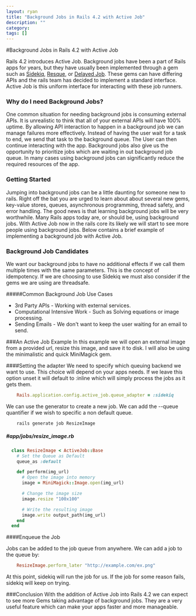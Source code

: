 ```yaml
---
layout: ryan
title: "Background Jobs in Rails 4.2 with Active Job"
description: ""
category: 
tags: []
---
```


#Background Jobs in Rails 4.2 with Active Job 

Rails 4.2 introduces Active Job. Background jobs have been a part of Rails apps for years, but they have usually been implemented through a gem such as [Sidekiq](https://github.com/mperham/sidekiq "Sidekiq"), [Resque](https://github.com/resque/resque/ "Resque"), or [Delayed Job](https://github.com/collectiveidea/delayed_job "Delayed Job"). These gems can have differing APIs and the rails team has decided to implement a standard interface. Active Job is this uniform interface for interacting with these job runners. 

### Why do I need Background Jobs?
One common situation for needing background jobs is consuming external APIs. It is unrealistic to think that all of your external APIs will have 100% uptime. By allowing API interaction to happen in a background job we can manage failures more effectively. Instead of having the user wait for a task to end, we send that task to the background queue. The User can then continue interacting with the app. Background jobs also give us the opportunity to prioritize jobs which are waiting in out background job queue. In many cases using background jobs can significantly reduce the required resources of the app.

### Getting Started
Jumping into background jobs can be a little daunting for someone new to rails. Right off the bat you are urged to learn about about several new gems, key-value stores, queues, asynchronous programming, thread safety, and error handling. The good news is that learning background jobs will be very worthwhile. Many Rails apps today are, or should be, using background jobs. With Active Job now in the rails core its likely we will start to see more people using background jobs. Below contains a brief example of implementing a background job with Active Job.

### Background Job Candidates
We want our background jobs to have no additional effects if we call them multiple times with the same parameters. This is the concept of idempotency. If we are choosing to use Sidekiq we must also consider if the gems we are using are threadsafe.

#####Common Background Job Use Cases
- 3rd Party APIs - Working with external services. 
- Computational Intensive Work - Such as Solving equations or image processing.
- Sending Emails - We don't want to keep the user waiting for an email to send.

###An Active Job Example
In this example we will open an external image from a provided url, resize this image, and save it to disk. I will also be using the minimalistic and quick MiniMagick gem.

####Setting the adapter
We need to specify which queuing backend we want to use. This choice will depend on your apps needs. If we leave this option unset it will default to :inline which will simply process the jobs as it gets them.

~~~ ruby
    Rails.application.config.active_job.queue_adapter = :sidekiq
~~~

We can use the generator to create a new job. We can add the --queue quantifier if we wish to specific a non default queue.

~~~
    rails generate job ResizeImage 
~~~


##### #app/jobs/resize_image.rb
~~~ruby
  class ResizeImage < ActiveJob::Base
    # Set the Queue as Default
    queue_as :default 

    def perform(img_url)
      # Open the image into memory
      image = MiniMagick::Image.open(img_url)

      # Change the image size
      image.resize "100x100"

      # Write the resulting image
      image.write output_path(img_url)
    end
  end
~~~

####Enqueue the Job

Jobs can be added to the job queue from anywhere. We can add a job to the queue by:

~~~ ruby
    ResizeImage.perform_later "http://example.com/ex.png"
~~~

At this point, sidekiq will run the job for us. If the job for some reason fails, sidekiq will keep on trying.

###Conclusion
With the addition of Active Job into Rails 4.2 we can expect to see more Gems taking advantage of background jobs. They are a very useful feature which can make your apps faster and more manageable. 
